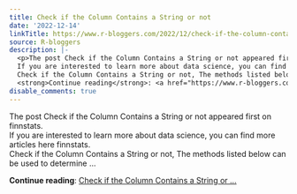 ```yaml
---
title: Check if the Column Contains a String or not
date: '2022-12-14'
linkTitle: https://www.r-bloggers.com/2022/12/check-if-the-column-contains-a-string-or-not/
source: R-bloggers
description: |-
  <p>The post Check if the Column Contains a String or not appeared first on finnstats.<br />
  If you are interested to learn more about data science, you can find more articles here finnstats.<br />
  Check if the Column Contains a String or not, The methods listed below can be used to determine ...</p>
  <strong>Continue reading</strong>: <a href="https://www.r-bloggers.com/2022/12/check-if-the-column-contains-a-string-or-not/">Check if the Column Contains a String or ...
disable_comments: true
---
```

<p>The post Check if the Column Contains a String or not appeared first on finnstats.<br />
If you are interested to learn more about data science, you can find more articles here finnstats.<br />
Check if the Column Contains a String or not, The methods listed below can be used to determine ...</p>
<strong>Continue reading</strong>: <a href="https://www.r-bloggers.com/2022/12/check-if-the-column-contains-a-string-or-not/">Check if the Column Contains a String or ...